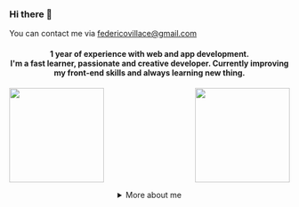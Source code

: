 ### Hi there 👋

<!--
**Federico-Villace/Federico-Villace** is a ✨ _special_ ✨ repository because its `README.md` (this file) appears on your GitHub profile.

Here are some ideas to get you started:

- 🔭 I’m currently working on ...
- 🌱 I’m currently learning ...
- 👯 I’m looking to collaborate on ...
- 🤔 I’m looking for help with ...
- 💬 Ask me about ...
- 📫 How to reach me: ...
- 😄 Pronouns: ...
- ⚡ Fun fact: ...
-->
You can contact me via federicovillace@gmail.com
<h4 align="center">
1 year of experience with web and app development. 
<br />
I'm a fast learner, passionate and creative developer. Currently improving my front-end skills and always learning new thing.
<br />
</h4>

<p>
<img align="" height="170px" src="https://github-readme-stats.vercel.app/api/top-langs/?username=Federico-Villace&exclude_repo=,free-for-dev&layout=compact&langs_count=8&theme=omni">
<img align="right" height="170px" src="https://github-readme-stats.vercel.app/api?username=Federico-Villace&sshow_icons=true&theme=omni&count_private=true">
</p>

<details align="center">
  <summary>More about me</summary>
  
Linkedin: 
  https://www.linkedin.com/in/federico-villace-745878163/

If you want to know more about me just send me a mail to federicovillace@gmail.com and I would gladly answer your questions or try to help you out with whatever you need! 


</details>

